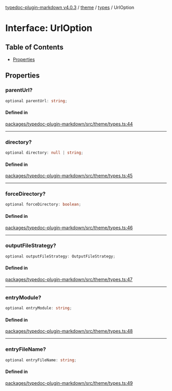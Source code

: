[typedoc-plugin-markdown v4.0.3](../../../../README.md) / [theme](../../../README.md) / [types](../README.md) / UrlOption

# Interface: UrlOption

## Table of Contents

* [Properties](#properties)

## Properties

### parentUrl?

```ts
optional parentUrl: string;
```

#### Defined in

[packages/typedoc-plugin-markdown/src/theme/types.ts:44](https://github.com/typedoc2md/typedoc-plugin-markdown/blob/a350891d3362a78bb12907d480645f9c5cefd0d6/packages/typedoc-plugin-markdown/src/theme/types.ts#L44)

***

### directory?

```ts
optional directory: null | string;
```

#### Defined in

[packages/typedoc-plugin-markdown/src/theme/types.ts:45](https://github.com/typedoc2md/typedoc-plugin-markdown/blob/a350891d3362a78bb12907d480645f9c5cefd0d6/packages/typedoc-plugin-markdown/src/theme/types.ts#L45)

***

### forceDirectory?

```ts
optional forceDirectory: boolean;
```

#### Defined in

[packages/typedoc-plugin-markdown/src/theme/types.ts:46](https://github.com/typedoc2md/typedoc-plugin-markdown/blob/a350891d3362a78bb12907d480645f9c5cefd0d6/packages/typedoc-plugin-markdown/src/theme/types.ts#L46)

***

### outputFileStrategy?

```ts
optional outputFileStrategy: OutputFileStrategy;
```

#### Defined in

[packages/typedoc-plugin-markdown/src/theme/types.ts:47](https://github.com/typedoc2md/typedoc-plugin-markdown/blob/a350891d3362a78bb12907d480645f9c5cefd0d6/packages/typedoc-plugin-markdown/src/theme/types.ts#L47)

***

### entryModule?

```ts
optional entryModule: string;
```

#### Defined in

[packages/typedoc-plugin-markdown/src/theme/types.ts:48](https://github.com/typedoc2md/typedoc-plugin-markdown/blob/a350891d3362a78bb12907d480645f9c5cefd0d6/packages/typedoc-plugin-markdown/src/theme/types.ts#L48)

***

### entryFileName?

```ts
optional entryFileName: string;
```

#### Defined in

[packages/typedoc-plugin-markdown/src/theme/types.ts:49](https://github.com/typedoc2md/typedoc-plugin-markdown/blob/a350891d3362a78bb12907d480645f9c5cefd0d6/packages/typedoc-plugin-markdown/src/theme/types.ts#L49)
